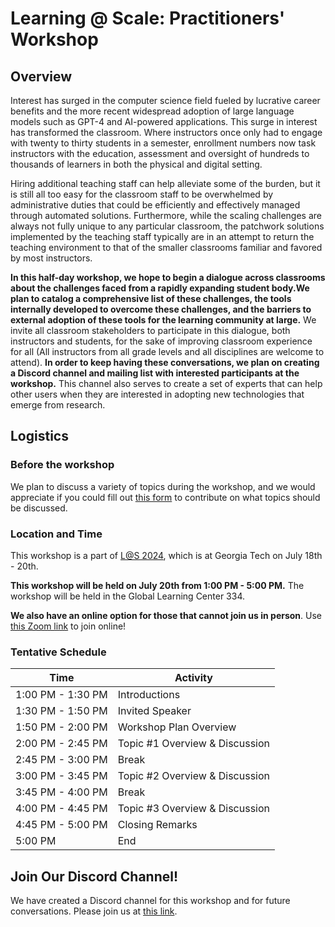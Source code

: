 # Learning @ Scale: Practitioners' Workshop

## Overview

Interest has surged in the computer science field fueled by lucrative career benefits and the more recent widespread adoption of large language models such as GPT-4 and AI-powered applications. This surge in interest has transformed the classroom. Where instructors once only had to engage with twenty to thirty students in a semester, enrollment numbers now task instructors with the education, assessment and oversight of hundreds to thousands of learners in both the physical and digital setting.

Hiring additional teaching staff can help alleviate some of the burden, but it is still all too easy for the classroom staff to be overwhelmed by administrative duties that could be efficiently and effectively managed through automated solutions. Furthermore, while the scaling challenges are always not fully unique to any particular classroom, the patchwork solutions implemented by the teaching staff typically are in an attempt to return the teaching environment to that of the smaller classrooms familiar and favored by most instructors.

**In this half-day workshop, we hope to begin a dialogue across classrooms about the challenges faced from a rapidly expanding student body.We plan to catalog a comprehensive list of these challenges, the tools internally developed to overcome these challenges, and the barriers to external adoption of these tools for the learning community at large.** We invite all classroom stakeholders to participate in this dialogue, both instructors and students, for the sake of improving classroom experience for all (All instructors from all grade levels and all disciplines are welcome to attend). **In order to keep having these conversations, we plan on creating a Discord channel and mailing list with interested participants at the workshop.** This channel also serves to create a set of experts that can help other users when they are interested in adopting new technologies that emerge from research.

## Logistics

### Before the workshop

We plan to discuss a variety of topics during the workshop, and we would appreciate if you could fill out [this form](https://docs.google.com/forms/d/e/1FAIpQLScs3blpokV1cIVRnzLCPSGBgvuhmM8JrkbwKY_SIQkRKQKb_g/viewform) to contribute on what topics should be discussed.

### Location and Time

This workshop is a part of [L@S 2024](https://learningatscale.hosting.acm.org/las2024/), which is at Georgia Tech on July 18th - 20th.

**This workshop will be held on July 20th from 1:00 PM - 5:00 PM.** The workshop will be held in the Global Learning Center 334.

**We also have an online option for those that cannot join us in person**. Use [this Zoom link](https://gatech.zoom.us/j/98702029173?pwd=ObaTf8Aq4Qtea0LAFk53SYp7UazcbL.1) to join online!

### Tentative Schedule

| Time              | Activity                       |
| ----------------- | ------------------------------ |
| 1:00 PM - 1:30 PM | Introductions                  |
| 1:30 PM - 1:50 PM | Invited Speaker                |
| 1:50 PM - 2:00 PM | Workshop Plan Overview         |
| 2:00 PM - 2:45 PM | Topic #1 Overview & Discussion |
| 2:45 PM - 3:00 PM | Break                          |
| 3:00 PM - 3:45 PM | Topic #2 Overview & Discussion |
| 3:45 PM - 4:00 PM | Break                          |
| 4:00 PM - 4:45 PM | Topic #3 Overview & Discussion |
| 4:45 PM - 5:00 PM | Closing Remarks                |
| 5:00 PM           | End                            |

## Join Our Discord Channel!

We have created a Discord channel for this workshop and for future conversations. Please join us at [this link](https://discord.gg/zA8JscjuMg).
